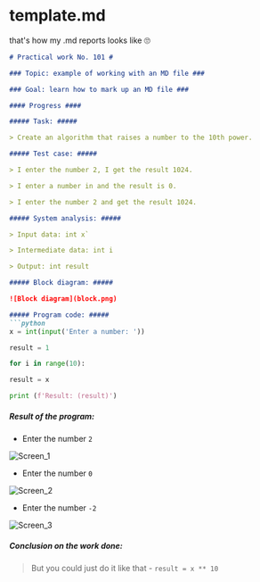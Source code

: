 # template.md
that's how my .md reports looks like 🙄
```markdown
# Practical work No. 101 #

### Topic: example of working with an MD file ###

### Goal: learn how to mark up an MD file ###

#### Progress ####

##### Task: #####

> Create an algorithm that raises a number to the 10th power.

##### Test case: #####

> I enter the number 2, I get the result 1024.

> I enter a number in and the result is 0.

> I enter the number 2 and get the result 1024.

##### System analysis: #####

> Input data: int x`

> Intermediate data: int i

> Output: int result

##### Block diagram: #####

![Block diagram](block.png)

##### Program code: #####
```python
x = int(input('Enter a number: '))

result = 1

for i in range(10):

result = x

print (f'Result: (result)')
```
##### Result of the program: #####

* Enter the number `2`

![Screen_1](screen1.png)

* Enter the number `0`

![Screen_2](screen2.png)

* Enter the number `-2`

![Screen_3](screen3.png)

##### Conclusion on the work done: #####

> But you could just do it like that -  `result = x ** 10`
```
